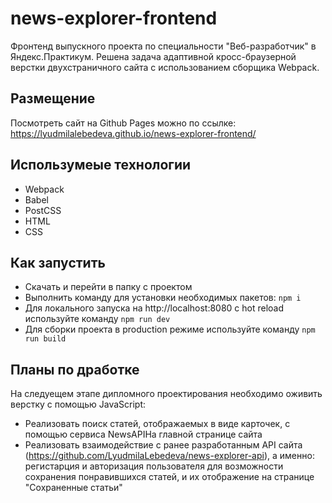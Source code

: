 # news-explorer-frontend
Фронтенд выпускного проекта по специальности "Веб-разработчик" в Яндекс.Практикум. Решена задача адаптивной кросс-браузерной верстки двухстраничного сайта с использованием сборщика Webpack.
## Размещение
Посмотреть сайт на Github Pages можно по ссылке: 
https://lyudmilalebedeva.github.io/news-explorer-frontend/
## Использумеые технологии
- Webpack
- Babel
- PostCSS
- HTML
- CSS
## Как запустить
- Скачать и перейти в папку с проектом
- Выполнить команду для установки необходимых пакетов:
``
npm i
``
- Для локального запуска на http://localhost:8080 с hot reload используйте команду
``
npm run dev
``
- Для сборки проекта в production режиме используйте команду 
``
npm run build
``
## Планы по дработке
На следуещем этапе дипломного проектирования необходимо оживить верстку с помощью JavaScript: 
- Реализовать поиск статей, отображаемых в виде карточек, с помощью сервиса NewsAPIНа главной странице сайта
- Реализовать взаимодействие с ранее разработанным API сайта (https://github.com/LyudmilaLebedeva/news-explorer-api), а именно: регистарция и авторизация пользователя для возможности сохранения понравившихся статей, и их отображение на странице "Сохраненные статьи"

